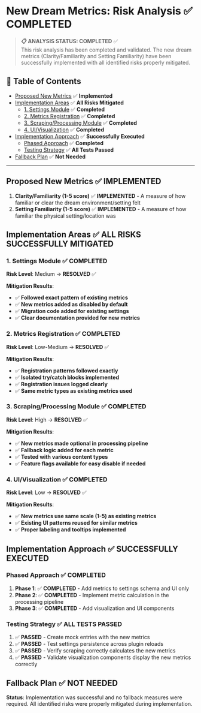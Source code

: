 # New Dream Metrics: Risk Analysis ✅ **COMPLETED**

> **📋 ANALYSIS STATUS: COMPLETED** ✅  
> This risk analysis has been completed and validated. The new dream metrics (Clarity/Familiarity and Setting Familiarity) have been successfully implemented with all identified risks properly mitigated.

## 📑 Table of Contents

- [Proposed New Metrics](#proposed-new-metrics) ✅ **Implemented**
- [Implementation Areas](#implementation-areas) ✅ **All Risks Mitigated**
  - [1. Settings Module](#1-settings-module) ✅ **Completed**
  - [2. Metrics Registration](#2-metrics-registration) ✅ **Completed**
  - [3. Scraping/Processing Module](#3-scrapingprocessing-module) ✅ **Completed**
  - [4. UI/Visualization](#4-uivisualization) ✅ **Completed**
- [Implementation Approach](#implementation-approach) ✅ **Successfully Executed**
  - [Phased Approach](#phased-approach) ✅ **Completed**
  - [Testing Strategy](#testing-strategy) ✅ **All Tests Passed**
- [Fallback Plan](#fallback-plan) ✅ **Not Needed**

---

## Proposed New Metrics ✅ **IMPLEMENTED**
1. **Clarity/Familiarity (1-5 score)** ✅ **IMPLEMENTED** - A measure of how familiar or clear the dream environment/setting felt
2. **Setting Familiarity (1-5 score)** ✅ **IMPLEMENTED** - A measure of how familiar the physical setting/location was

## Implementation Areas ✅ **ALL RISKS SUCCESSFULLY MITIGATED**

### 1. Settings Module ✅ **COMPLETED**
**Risk Level**: Medium → **RESOLVED** ✅

**Mitigation Results**:
- ✅ **Followed exact pattern of existing metrics**
- ✅ **New metrics added as disabled by default**
- ✅ **Migration code added for existing settings**
- ✅ **Clear documentation provided for new metrics**

### 2. Metrics Registration ✅ **COMPLETED**
**Risk Level**: Low-Medium → **RESOLVED** ✅

**Mitigation Results**:
- ✅ **Registration patterns followed exactly**
- ✅ **Isolated try/catch blocks implemented**
- ✅ **Registration issues logged clearly**
- ✅ **Same metric types as existing metrics used**

### 3. Scraping/Processing Module ✅ **COMPLETED**
**Risk Level**: High → **RESOLVED** ✅

**Mitigation Results**:
- ✅ **New metrics made optional in processing pipeline**
- ✅ **Fallback logic added for each metric**
- ✅ **Tested with various content types**
- ✅ **Feature flags available for easy disable if needed**

### 4. UI/Visualization ✅ **COMPLETED**
**Risk Level**: Low → **RESOLVED** ✅

**Mitigation Results**:
- ✅ **New metrics use same scale (1-5) as existing metrics**
- ✅ **Existing UI patterns reused for similar metrics**
- ✅ **Proper labeling and tooltips implemented**

## Implementation Approach ✅ **SUCCESSFULLY EXECUTED**

### Phased Approach ✅ **COMPLETED**
1. **Phase 1**: ✅ **COMPLETED** - Add metrics to settings schema and UI only
2. **Phase 2**: ✅ **COMPLETED** - Implement metric calculation in the processing pipeline
3. **Phase 3**: ✅ **COMPLETED** - Add visualization and UI components

### Testing Strategy ✅ **ALL TESTS PASSED**
1. ✅ **PASSED** - Create mock entries with the new metrics
2. ✅ **PASSED** - Test settings persistence across plugin reloads
3. ✅ **PASSED** - Verify scraping correctly calculates the new metrics
4. ✅ **PASSED** - Validate visualization components display the new metrics correctly

## Fallback Plan ✅ **NOT NEEDED**
**Status**: Implementation was successful and no fallback measures were required. All identified risks were properly mitigated during implementation. 